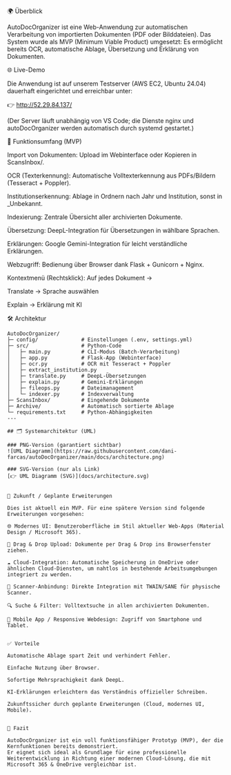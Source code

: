 


🌍 Überblick

AutoDocOrganizer ist eine Web-Anwendung zur automatischen Verarbeitung von importierten Dokumenten (PDF oder Bilddateien).
Das System wurde als MVP (Minimum Viable Product) umgesetzt: Es ermöglicht bereits OCR, automatische Ablage, Übersetzung und Erklärung von Dokumenten.


🌐 Live-Demo

Die Anwendung ist auf unserem Testserver (AWS EC2, Ubuntu 24.04) dauerhaft eingerichtet und erreichbar unter:

👉 http://52.29.84.137/

(Der Server läuft unabhängig von VS Code; die Dienste nginx und autoDocOrganizer werden automatisch durch systemd gestartet.)


🎯 Funktionsumfang (MVP)

Import von Dokumenten: Upload im Webinterface oder Kopieren in ScansInbox/.

OCR (Texterkennung): Automatische Volltexterkennung aus PDFs/Bildern (Tesseract + Poppler).

Institutionserkennung: Ablage in Ordnern nach Jahr und Institution, sonst in _Unbekannt.

Indexierung: Zentrale Übersicht aller archivierten Dokumente.

Übersetzung: DeepL-Integration für Übersetzungen in wählbare Sprachen.

Erklärungen: Google Gemini-Integration für leicht verständliche Erklärungen.

Webzugriff: Bedienung über Browser dank Flask + Gunicorn + Nginx.

Kontextmenü (Rechtsklick): Auf jedes Dokument →

Translate → Sprache auswählen

Explain → Erklärung mit KI


🛠️ Architektur
```plaintext
AutoDocOrganizer/
├─ config/              # Einstellungen (.env, settings.yml)
├─ src/                 # Python-Code
│   ├─ main.py          # CLI-Modus (Batch-Verarbeitung)
│   ├─ app.py           # Flask-App (Webinterface)
│   ├─ ocr.py           # OCR mit Tesseract + Poppler
│   ├─ extract_institution.py
│   ├─ translate.py     # DeepL-Übersetzungen
│   ├─ explain.py       # Gemini-Erklärungen
│   ├─ fileops.py       # Dateimanagement
│   └─ indexer.py       # Indexverwaltung
├─ ScansInbox/          # Eingehende Dokumente
├─ Archive/             # Automatisch sortierte Ablage
└─ requirements.txt     # Python-Abhängigkeiten
---

## 🗂️ Systemarchitektur (UML)

### PNG-Version (garantiert sichtbar)
![UML Diagramm](https://raw.githubusercontent.com/dani-farcas/autoDocOrganizer/main/docs/architecture.png)

### SVG-Version (nur als Link)
[👉 UML Diagramm (SVG)](docs/architecture.svg)


🚀 Zukunft / Geplante Erweiterungen

Dies ist aktuell ein MVP. Für eine spätere Version sind folgende Erweiterungen vorgesehen:

🌐 Modernes UI: Benutzeroberfläche im Stil aktueller Web-Apps (Material Design / Microsoft 365).

📂 Drag & Drop Upload: Dokumente per Drag & Drop ins Browserfenster ziehen.

☁️ Cloud-Integration: Automatische Speicherung in OneDrive oder ähnlichen Cloud-Diensten, um nahtlos in bestehende Arbeitsumgebungen integriert zu werden.

📸 Scanner-Anbindung: Direkte Integration mit TWAIN/SANE für physische Scanner.

🔍 Suche & Filter: Volltextsuche in allen archivierten Dokumenten.

📱 Mobile App / Responsive Webdesign: Zugriff von Smartphone und Tablet.


✅ Vorteile

Automatische Ablage spart Zeit und verhindert Fehler.

Einfache Nutzung über Browser.

Sofortige Mehrsprachigkeit dank DeepL.

KI-Erklärungen erleichtern das Verständnis offizieller Schreiben.

Zukunftssicher durch geplante Erweiterungen (Cloud, modernes UI, Mobile).


📌 Fazit

AutoDocOrganizer ist ein voll funktionsfähiger Prototyp (MVP), der die Kernfunktionen bereits demonstriert.
Er eignet sich ideal als Grundlage für eine professionelle Weiterentwicklung in Richtung einer modernen Cloud-Lösung, die mit Microsoft 365 & OneDrive vergleichbar ist.